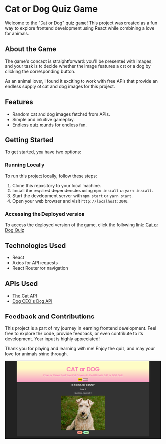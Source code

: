 # Cat or Dog Quiz Game
Welcome to the "Cat or Dog" quiz game! This project was created as a fun way to explore frontend development using React while combining a love for animals.

## About the Game
The game's concept is straightforward: you'll be presented with images, and your task is to decide whether the image features a cat or a dog by clicking the corresponding button.

As an animal lover, I found it exciting to work with free APIs that provide an endless supply of cat and dog images for this project.

## Features
- Random cat and dog images fetched from APIs.
- Simple and intuitive gameplay.
- Endless quiz rounds for endless fun.

## Getting Started
To get started, you have two options:

### Running Locally
To run this project locally, follow these steps:

1. Clone this repository to your local machine.
2. Install the required dependencies using `npm install` or `yarn install`.
3. Start the development server with `npm start` or `yarn start`.
4. Open your web browser and visit `http://localhost:3000`.

### Accessing the Deployed version
To access the deployed version of the game, click the following link: [Cat or Dog Quiz](https://catordog-quiz.vercel.app/)

## Technologies Used
- React
- Axios for API requests
- React Router for navigation

## APIs Used
- [The Cat API](https://thecatapi.com/)
- [Dog CEO's Dog API](https://dog.ceo/dog-api/)

## Feedback and Contributions
This project is a part of my journey in learning frontend development. Feel free to explore the code, provide feedback, or even contribute to its development. Your input is highly appreciated!

Thank you for playing and learning with me! Enjoy the quiz, and may your love for animals shine through.

![Cat or Dog Quiz Game](https://raw.githubusercontent.com/eirikenriquez/CatOrDog/3f9cebdb492f290b1021260571be572200ae0d49/Screenshot%202023-09-05%20003237.png)
